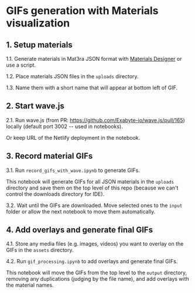 # GIFs generation with Materials visualization

## 1. Setup materials

1.1. Generate materials in Mat3ra JSON format with [Materials Designer](https://materials-designer.mat3ra.com/) or use a script.

1.2. Place materials JSON files in the `uploads` directory.

1.3. Name them with a short name that will appear at bottom left of GIF.

## 2. Start wave.js

2.1. Run wave.js (from PR: https://github.com/Exabyte-io/wave.js/pull/165) locally (default port 3002 -- used in notebooks).

Or keep URL of the Netlify deployment in the notebook.

## 3. Record material GIFs

3.1. Run `record_gifs_with_wave.ipynb` to generate GIFs.

This notebook will generate GIFs for all JSON materials in the `uploads` directory and save them on the top level of this repo (because we can't control the downloads directory for IDE).

3.2. Wait until the GIFs are downloaded. Move selected ones to the `input` folder or allow the next notebook to move them automatically.

## 4. Add overlays and generate final GIFs

4.1. Store any media files (e.g. images, videos) you want to overlay on the GIFs in the `assets` directory.

4.2. Run `gif_processing.ipynb` to add overlays and generate final GIFs.

This notebook will move the GIFs from the top level to the `output` directory, removing any duplications (judging by the file name), and add overlays with the material names.
